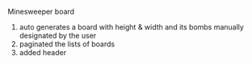 Minesweeper board

1. auto generates a board with height & width and its bombs manually designated by the user
2. paginated the lists of boards
3. added header
